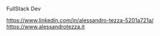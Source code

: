 FullStack Dev

https://www.linkedin.com/in/alessandro-tezza-5201a721a/<br>
https://www.alessandrotezza.it


<!---
aletex1994/aletex1994 is a ✨ special ✨ repository because its `README.md` (this file) appears on your GitHub profile.
You can click the Preview link to take a look at your changes.
--->
